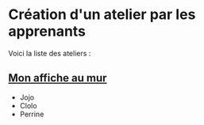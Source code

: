 # Création d'un atelier par les apprenants

Voici la liste des ateliers :

## <a href="#">Mon affiche au mur</a>
- Jojo
- Clolo
- Perrine

